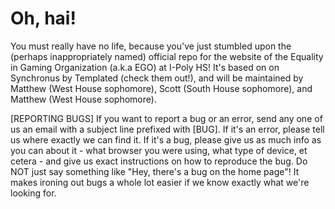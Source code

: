 Oh, hai!
============

You must really have no life, because you've just stumbled upon the (perhaps inappropriately named) official repo for the website of the Equality in Gaming Organization (a.k.a EGO) at I-Poly HS! It's based on on Synchronus by Templated (check them out!), and will be maintained by Matthew (West House sophomore), Scott (South House sophomore), and Matthew (West House sophomore).

[REPORTING BUGS] If you want to report a bug or an error, send any one of us an email with a subject line prefixed with [BUG]. If it's an error, please tell us where exactly we can find it. If it's a bug, please give us as much info as you can about it - what browser you were using, what type of device, et cetera - and give us exact instructions on how to reproduce the bug. Do NOT just say something like "Hey, there's a bug on the home page"! It makes ironing out bugs a whole lot easier if we know exactly what we're looking for.
